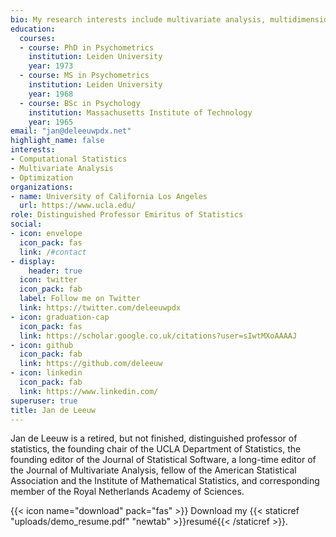 ```yaml
---
bio: My research interests include multivariate analysis, multidimensional scaling, optimization, R and C programming
education:
  courses:
  - course: PhD in Psychometrics
    institution: Leiden University
    year: 1973
  - course: MS in Psychometrics
    institution: Leiden University
    year: 1968
  - course: BSc in Psychology
    institution: Massachusetts Institute of Technology
    year: 1965
email: "jan@deleeuwpdx.net"
highlight_name: false
interests:
- Computational Statistics
- Multivariate Analysis
- Optimization
organizations:
- name: University of California Los Angeles
  url: https://www.ucla.edu/
role: Distinguished Professor Emiritus of Statistics
social:
- icon: envelope
  icon_pack: fas
  link: /#contact
- display:
    header: true
  icon: twitter
  icon_pack: fab
  label: Follow me on Twitter
  link: https://twitter.com/deleeuwpdx
- icon: graduation-cap
  icon_pack: fas
  link: https://scholar.google.co.uk/citations?user=sIwtMXoAAAAJ
- icon: github
  icon_pack: fab
  link: https://github.com/deleeuw
- icon: linkedin
  icon_pack: fab
  link: https://www.linkedin.com/
superuser: true
title: Jan de Leeuw
---
```


Jan de Leeuw is a retired, but not finished, distinguished professor of statistics, the founding chair of the UCLA Department
of Statistics, the founding editor of the Journal of Statistical Software, a long-time editor of the Journal of Multivariate
Analysis, fellow of the American Statistical Association and the Institute of Mathematical Statistics, and corresponding member of the Royal
Netherlands Academy of Sciences. 

{{< icon name="download" pack="fas" >}} Download my {{< staticref "uploads/demo_resume.pdf" "newtab" >}}resumé{{< /staticref >}}.

